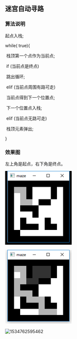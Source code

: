 

## 迷宫自动寻路

### 算法说明

起点入栈;

while( true){

​	栈顶第一个点作为当前点;

​	if (当前点是终点)

​		跳出循环;

​	elif (当前点周围有路可走)

​		当前点得到下一个位置点;

​		下一个位置点入栈;

​	elif (当前点无路可走)

​		栈顶元素弹出;

}



### 效果图

左上角是起点，右下角是终点。

![1534761948178](img\1.jpg)

![1534761974269](img\2.jpg)

![1534762595462](C:\Users\pzq\Desktop\python\迷宫\img\3.jpg)

